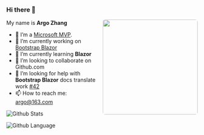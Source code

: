 ### Hi there 👋

<!--
**ArgoZhang/ArgoZhang** is a ✨ _special_ ✨ repository because its `README.md` (this file) appears on your GitHub profile.

Here are some ideas to get you started:

- 🔭 I’m currently working on [Bootstrap Blazor](https://github.com/dotnetcore/BootstrapBlazor)
- 🌱 I’m currently learning Blazor
- 👯 I’m looking to collaborate on ...
- 🤔 I’m looking for help with **Bootstrap Blazor** docs translate work [Issue](https://github.com/dotnetcore/BootstrapBlazor/issues/42)
- 💬 Ask me about ...
- 📫 How to reach me: ...
- 😄 Pronouns: ...
- ⚡ Fun fact: ...
-->

<a href="https://mvp.microsoft.com/en-us/PublicProfile/5004174" target="_blank">
  <img align="right" width="250px" src="https://mvp.microsoft.com/Content/Images/mvp-banner.png" style="border-radius: 6px;padding: 0;" />
</a>

My name is **Argo Zhang**

- 👤 I’m a [Microsoft MVP](https://mvp.microsoft.com/en-us/PublicProfile/5004174).
- 🔭 I’m currently working on [Bootstrap Blazor](https://github.com/dotnetcore/BootstrapBlazor)
- 🌱 I’m currently learning **Blazor**
- 👯 I’m looking to collaborate on Github.com
- 🤔 I’m looking for help with **Bootstrap Blazor** docs translate work [#42](https://github.com/dotnetcore/BootstrapBlazor/issues/42)
- 📫 How to reach me: argo@163.com


![Github Stats](https://github-readme-stats.vercel.app/api?username=ArgoZhang&show_icons=true)

![Github Language](https://github-readme-stats.vercel.app/api/top-langs/?username=ArgoZhang&layout=compact&langs_count=8")

